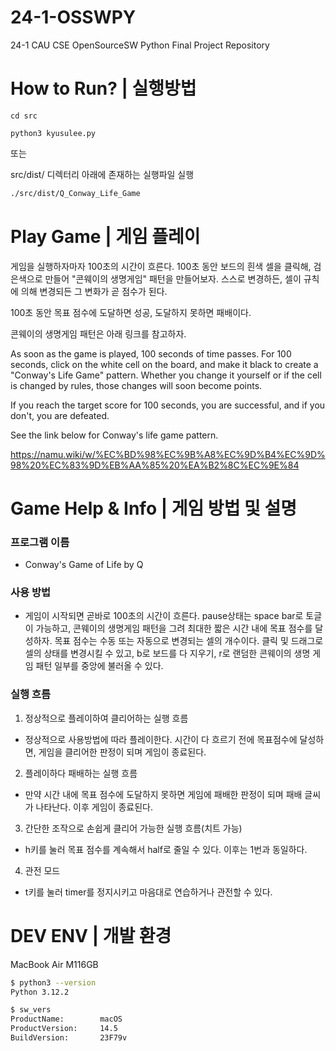 # 24-1-OSSWPY
24-1 CAU CSE OpenSourceSW Python
Final Project Repository

# How to Run? | 실행방법

```python3
cd src

python3 kyusulee.py
```

또는

src/dist/ 디렉터리 아래에 존재하는 실행파일 실행

```bash
./src/dist/Q_Conway_Life_Game
```

# Play Game | 게임 플레이

게임을 실행하자마자 100초의 시간이 흐른다. 100초 동안 보드의 흰색 셀을 클릭해, 검은색으로 만들어 "콘웨이의 생명게임" 패턴을 만들어보자. 스스로 변경하든, 셀이 규칙에 의해 변경되든 그 변화가 곧 점수가 된다.

100초 동안 목표 점수에 도달하면 성공, 도달하지 못하면 패배이다.

콘웨이의 생명게임 패턴은 아래 링크를 참고하자.

As soon as the game is played, 100 seconds of time passes. For 100 seconds, click on the white cell on the board, and make it black to create a "Conway's Life Game" pattern. Whether you change it yourself or if the cell is changed by rules, those changes will soon become points.

If you reach the target score for 100 seconds, you are successful, and if you don't, you are defeated.

See the link below for Conway's life game pattern.

https://namu.wiki/w/%EC%BD%98%EC%9B%A8%EC%9D%B4%EC%9D%98%20%EC%83%9D%EB%AA%85%20%EA%B2%8C%EC%9E%84

# Game Help & Info | 게임 방법 및 설명

### 프로그램 이름
- Conway's Game of Life by Q

### 사용 방법
- 게임이 시작되면 곧바로 100초의 시간이 흐른다. pause상태는 space bar로 토글이 가능하고, 콘웨이의 생명게임 패턴을 그려 최대한 짧은 시간 내에 목표 점수를 달성하자. 목표 점수는 수동 또는 자동으로 변경되는 셀의 개수이다. 클릭 및 드래그로 셀의 상태를 변경시킬 수 있고, b로 보드를 다 지우기, r로 랜덤한 콘웨이의 생명 게임 패턴 일부를 중앙에 불러올 수 있다.

### 실행 흐름

1. 정상적으로 플레이하여 클리어하는 실행 흐름
- 정상적으로 사용방법에 따라 플레이한다. 시간이 다 흐르기 전에 목표점수에 달성하면, 게임을 클리어한 판정이 되며 게임이 종료된다.

2. 플레이하다 패배하는 실행 흐름
- 만약 시간 내에 목표 점수에 도달하지 못하면 게임에 패배한 판정이 되며 패배 글씨가 나타난다. 이후 게임이 종료된다.


3. 간단한 조작으로 손쉽게 클리어 가능한 실행 흐름(치트 가능)
- h키를 눌러 목표 점수를 계속해서 half로 줄일 수 있다. 이후는 1번과 동일하다.

4. 관전 모드
- t키를 눌러 timer를 정지시키고 마음대로 연습하거나 관전할 수 있다.

# DEV ENV | 개발 환경

MacBook Air M116GB

```bash
$ python3 --version
Python 3.12.2
```

```bash
$ sw_vers
ProductName:		macOS
ProductVersion:		14.5
BuildVersion:		23F79v
```
